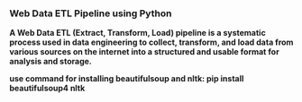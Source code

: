 ### Web Data ETL Pipeline using Python

**A Web Data ETL (Extract, Transform, Load) pipeline is a systematic process used in data engineering to collect, transform, and load data 
from various sources on the internet into a structured and usable format for analysis and storage.**

**use command for installing beautifulsoup and nltk: pip install beautifulsoup4 nltk**
